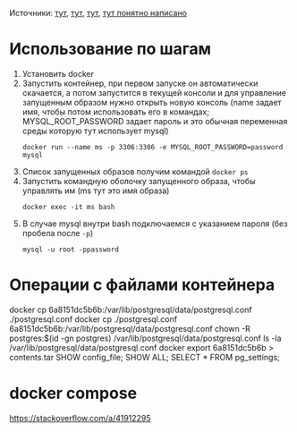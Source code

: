 Источники: [тут](https://habr.com/ru/post/353238/), [тут](https://habr.com/ru/post/346634/), [тут](https://habr.com/ru/post/309556/), [тут понятно написано](https://habr.com/ru/post/337306/)

# Использование по шагам
1. Установить docker
2. Запустить контейнер, при первом запуске он автоматически скачается, а потом запустится в текущей консоли и для управление запущенным образом нужно открыть новую консоль (name задает имя, чтобы потом использовать его в командах; MYSQL_ROOT_PASSWORD задает пароль и это обычная переменная среды которую тут использует mysql)
    ```
    docker run --name ms -p 3306:3306 -e MYSQL_ROOT_PASSWORD=password mysql
    ```
3. Список запущенных образов получим командой `docker ps`
3. Запустить командную оболочку запущенного образа, чтобы управлять им (ms тут это имя образа)
    ```
    docker exec -it ms bash
    ```
5. В случае mysql внутри bash подключаемся с указанием пароля (без пробела после `-p`)
    ```
    mysql -u root -ppassword
    ```

# Операции с файлами контейнера
docker cp 6a8151dc5b6b:/var/lib/postgresql/data/postgresql.conf ./postgresql.conf
docker cp ./postgresql.conf 6a8151dc5b6b:/var/lib/postgresql/data/postgresql.conf
chown -R postgres:$(id -gn postgres) /var/lib/postgresql/data/postgresql.conf
ls -la /var/lib/postgresql/data/postgresql.conf
docker export 6a8151dc5b6b > contents.tar
SHOW config_file;
SHOW ALL;
SELECT * FROM pg_settings;

# docker compose
https://stackoverflow.com/a/41912295